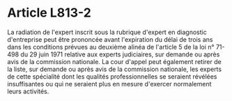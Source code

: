 # Article L813-2

La radiation de l'expert inscrit sous la rubrique d'expert en diagnostic d'entreprise peut être prononcée avant l'expiration du délai de trois ans dans les conditions prévues au deuxième alinéa de l'article 5 de la loi n° 71-498 du 29 juin 1971 relative aux experts judiciaires, sur demande ou après avis de la commission nationale.   La cour d'appel peut également retirer de la liste, sur demande ou après avis de la commission nationale, les experts de cette spécialité dont les qualités professionnelles se seraient révélées insuffisantes ou qui ne seraient plus en mesure d'exercer normalement leurs activités.